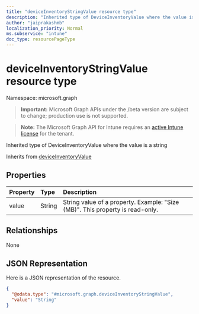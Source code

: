 ```yaml
---
title: "deviceInventoryStringValue resource type"
description: "Inherited type of DeviceInventoryValue where the value is a string"
author: "jaiprakashmb"
localization_priority: Normal
ms.subservice: "intune"
doc_type: resourcePageType
---
```


# deviceInventoryStringValue resource type

Namespace: microsoft.graph
> **Important:** Microsoft Graph APIs under the /beta version are subject to change; production use is not supported.

> **Note:** The Microsoft Graph API for Intune requires an [active Intune license](https://go.microsoft.com/fwlink/?linkid=839381) for the tenant.


Inherited type of DeviceInventoryValue where the value is a string


Inherits from [deviceInventoryValue](../resources/intune-devices-deviceinventoryvalue.md)

## Properties
|Property|Type|Description|
|:---|:---|:---|
|value|String|String value of a property. Example: "Size (MB)". This property is read-only.|

## Relationships
None

## JSON Representation
Here is a JSON representation of the resource.
<!-- {
  "blockType": "resource",
  "@odata.type": "microsoft.graph.deviceInventoryStringValue"
}
-->
``` json
{
  "@odata.type": "#microsoft.graph.deviceInventoryStringValue",
  "value": "String"
}
```
